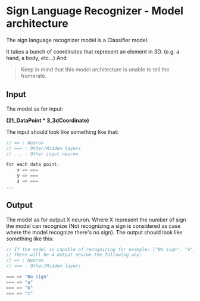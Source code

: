 # Sign Language Recognizer - Model architecture

The sign language recognizer model is a Classifier model.

It takes a bunch of coordinates that represent an element in 3D.
(e.g: a hand, a body, etc...)
And

> Keep in mind that this model architecture is unable to tell the framerate.

## Input
The model as for input:

**(21_DataPoint * 3_3dCoordinate)**

The input should look like something like that:
```c
// => : Neuron
// === : Other/Hidden layers
// ... : Other input neuron

For each data point:
    x => ===
    y => ===
    z => ===
...
```

## Output
The model as for output X neuron. Where X represent the number of sign the model can recognize (Not recognizing a sign is considered as case where the model recognize there's no sign).
The output should look like something like this:
```c
// If the model is capable of recognizing for example: ["No sign", "a", "b", "c"]
// There will be 4 output neuron the following way:
// => : Neuron
// === : Other/Hidden layers

=== => "No sign"
=== => "a"
=== => "b"
=== => "c"
```
